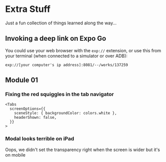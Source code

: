 # Extra Stuff
Just a fun collection of things learned along the way...

## Invoking a deep link on Expo Go
You could use your web browser with the `exp://` extension, or use this from your terminal (when connected to a simulator or over ADB):

```
exp://[your computer's ip address]:8081/--/works/137259
```
## Module 01

### Fixing the red squiggles in the tab navigator
```tsx
<Tabs
  screenOptions={{
    sceneStyle: { backgroundColor: colors.white },
    headerShown: false,
  }}
>
```

### Modal looks terrible on iPad
Oops, we didn't set the transparency right when the screen is wider but it's on mobile
